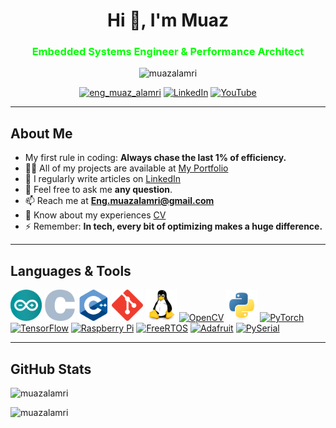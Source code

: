 <h1 align="center">Hi 👋, I'm Muaz</h1>
<h3 align="center"><span style="color:#00ff00">Embedded Systems Engineer & Performance Architect</span></h3>

<p align="center">
  <img src="https://komarev.com/ghpvc/?username=muazalamri&label=Profile%20views&color=0e75b6&style=flat" alt="muazalamri" />
</p>

<p align="center">
  <a href="https://twitter.com/eng_muaz_alamri" target="blank"><img src="https://img.shields.io/twitter/follow/eng_muaz_alamri?logo=twitter&style=for-the-badge" alt="eng_muaz_alamri" /></a>
  <a href="https://linkedin.com/in/muaz-alamri" target="blank"><img src="https://img.shields.io/badge/LinkedIn-0A66C2?style=for-the-badge&logo=linkedin&logoColor=white" alt="LinkedIn" /></a>
  <a href="https://www.youtube.com/c/optimizingcore" target="blank"><img src="https://img.shields.io/badge/YouTube-FF0000?style=for-the-badge&logo=youtube&logoColor=white" alt="YouTube" /></a>
</p>

---

## About Me

- My first rule in coding: **Always chase the last 1% of efficiency.**
- 👨‍💻 All of my projects are available at [My Portfolio](https://muazalamri.github.io)
- 📝 I regularly write articles on [LinkedIn](https://linkedin.com/in/muaz-alamri)
- 💬 Feel free to ask me **any question**.
- 📫 Reach me at **Eng.muazalamri@gmail.com**
- 📄 Know about my experiences [CV](https://muazalamri.github.io/cv_en.pdf)
- ⚡ Remember: **In tech, every bit of optimizing makes a huge difference.**

---

## Languages & Tools

<p align="left">
  <a href="https://www.arduino.cc/" target="blank"><img src="arduino.svg" alt="Arduino" width="50" height="50"/></a>
  <a href="https://www.cprogramming.com/" target="blank"><img src="c.svg" alt="C" width="50" height="50"/></a>
  <a href="https://www.w3schools.com/cpp/" target="blank"><img src="cpp.svg" alt="C++" width="50" height="50"/></a>
  <a href="https://git-scm.com/" target="blank"><img src="git.svg" alt="Git" width="50" height="50"/></a>
  <a href="https://www.linux.org/" target="blank"><img src="linux.svg" alt="Linux" width="50" height="50"/></a>
  <a href="https://opencv.org/" target="blank"><img src="opencv.svg" alt="OpenCV" width="50" height="50"/></a>
  <a href="https://www.python.org" target="blank"><img src="python.svg" alt="Python" width="50" height="50"/></a>
  <a href="https://pytorch.org/" target="blank"><img src="pytorch.svg" alt="PyTorch" width="50" height="50"/></a>
  <a href="https://www.tensorflow.org" target="blank"><img src="tf.svg" alt="TensorFlow" width="50" height="50"/></a>
  <a href="https://www.raspberrypi.com/" target="blank"><img src="https://upload.wikimedia.org/wikipedia/commons/4/4b/Raspberry_Pi_Logo.svg" alt="Raspberry Pi" width="50" height="50"/></a>
  <a href="https://www.freertos.org/" target="blank"><img src="https://www.freertos.org/images/freertos_logo.png" alt="FreeRTOS" width="50" height="50"/></a>
  <a href="https://www.adafruit.com/" target="blank"><img src="https://www.adafruit.com/favicon.ico" alt="Adafruit" width="50" height="50"/></a>
  <a href="https://pyserial.readthedocs.io/" target="blank"><img src="https://pyserial.readthedocs.io/en/latest/_static/logo.svg" alt="PySerial" width="50" height="50"/></a>
</p>

---

## GitHub Stats

<p align="left">
  <img src="https://github-readme-stats.vercel.app/api?username=muazalamri&show_icons=true&locale=en&theme=dark" alt="muazalamri" />
</p>
<p align="left">
  <img src="https://github-readme-streak-stats.herokuapp.com/?user=muazalamri&theme=dark" alt="muazalamri" />
</p>
